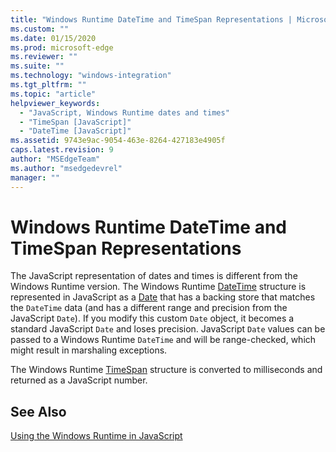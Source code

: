 ```yaml
---
title: "Windows Runtime DateTime and TimeSpan Representations | Microsoft Docs"
ms.custom: ""
ms.date: 01/15/2020
ms.prod: microsoft-edge
ms.reviewer: ""
ms.suite: ""
ms.technology: "windows-integration"
ms.tgt_pltfrm: ""
ms.topic: "article"
helpviewer_keywords: 
  - "JavaScript, Windows Runtime dates and times"
  - "TimeSpan [JavaScript]"
  - "DateTime [JavaScript]"
ms.assetid: 9743e9ac-9054-463e-8264-427183e4905f
caps.latest.revision: 9
author: "MSEdgeTeam"
ms.author: "msedgedevrel"
manager: ""
---
```

# Windows Runtime DateTime and TimeSpan Representations  

The JavaScript representation of dates and times is different from the Windows Runtime version.  The Windows Runtime [DateTime](https://msdn.microsoft.com/library/windows/apps/windows.foundation.datetime.aspx) structure is represented in JavaScript as a [Date](https://developer.mozilla.org/docs/Web/JavaScript/Reference/Global_Objects/Date) that has a backing store that matches the `DateTime` data (and has a different range and precision from the JavaScript `Date`).  If you modify this custom `Date` object, it becomes a standard JavaScript `Date` and loses precision. JavaScript `Date` values can be passed to a Windows Runtime `DateTime` and will be range-checked, which might result in marshaling exceptions.  
  
 The Windows Runtime [TimeSpan](/uwp/api/windows.foundation.timespan) structure is converted to milliseconds and returned as a JavaScript number.  
  
## See Also  

[Using the Windows Runtime in JavaScript](./using-the-windows-runtime-in-javascript.md)  
